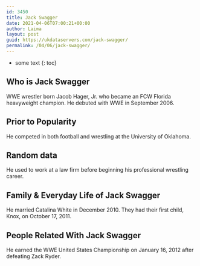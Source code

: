 ```yaml
---
id: 3450
title: Jack Swagger
date: 2021-04-06T07:00:21+00:00
author: Laima
layout: post
guid: https://ukdataservers.com/jack-swagger/
permalink: /04/06/jack-swagger/
---
```


* some text
{: toc}


## Who is Jack Swagger
                  
                  
                  
WWE wrestler born Jacob Hager, Jr. who became an FCW Florida heavyweight champion. He debuted with WWE in September 2006.
                  
              
            
              
            
                
                
                
## Prior to Popularity
                  
                  
                  
He competed in both football and wrestling at the University of Oklahoma.
                  
              
            
              
            
                
                
                
## Random data
                  
                  
                  
He used to work at a law firm before beginning his professional wrestling career.
                  
              
            
              
            
                
                
                
## Family & Everyday Life of Jack Swagger
                  
                  
                  
He married Catalina White in December 2010. They had their first child, Knox, on October 17, 2011.
                  
              
            
              
            
                
                
                
## People Related With Jack Swagger
                  
                  
                  
He earned the WWE United States Championship on January 16, 2012 after defeating Zack Ryder.
                  
              
            
              
            
                
              
            
              
              
            
            
              
            
          
          
          